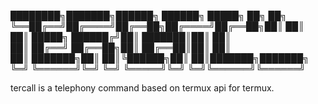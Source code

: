 
████████╗███████╗██████╗  ██████╗ █████╗ ██╗     ██╗     
╚══██╔══╝██╔════╝██╔══██╗██╔════╝██╔══██╗██║     ██║     
   ██║   █████╗  ██████╔╝██║     ███████║██║     ██║     
   ██║   ██╔══╝  ██╔══██╗██║     ██╔══██║██║     ██║     
   ██║   ███████╗██║  ██║╚██████╗██║  ██║███████╗███████╗
   ╚═╝   ╚══════╝╚═╝  ╚═╝ ╚═════╝╚═╝  ╚═╝╚══════╝╚══════╝
                                                         


tercall is a telephony command based on termux api for termux.

